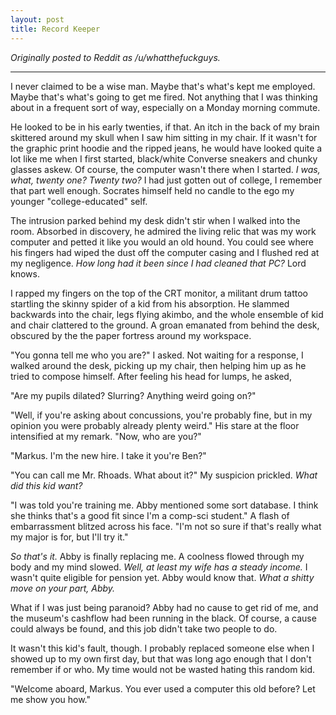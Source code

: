 ```yaml
---
layout: post
title: Record Keeper
---
```


*Originally posted to Reddit as /u/whatthefuckguys.*

* * *

I never claimed to be a wise man. Maybe that's what's kept me employed. Maybe that's what's going to get me fired. Not anything that I was thinking about in a frequent sort of way, especially on a Monday morning commute. 

He looked to be in his early twenties, if that. An itch in the back of my brain skittered around my skull when I saw him sitting in my chair. If it wasn't for the graphic print hoodie and the ripped jeans, he would have looked quite a lot like me when I first started, black/white Converse sneakers and chunky glasses askew. Of course, the computer wasn't there when I started. *I was, what, twenty one? Twenty two?* I had just gotten out of college, I remember that part well enough. Socrates himself held no candle to the ego my younger "college-educated" self.

The intrusion parked behind my desk didn't stir when I walked into the room. Absorbed in discovery, he admired the living relic that was my work computer and petted it like you would an old hound. You could see where his fingers had wiped the dust off the computer casing and I flushed red at my negligence. *How long had it been since I had cleaned that PC?* Lord knows. 

I rapped my fingers on the top of the CRT monitor, a militant drum tattoo startling the skinny spider of a kid from his absorption. He slammed backwards into the chair, legs flying akimbo, and the whole ensemble of kid and chair clattered to the ground. A groan emanated from behind the desk, obscured by the the paper fortress around my workspace.

"You gonna tell me who you are?" I asked. Not waiting for a response, I walked around the desk, picking up my chair, then helping him up as he tried to compose himself. After feeling his head for lumps, he asked,

"Are my pupils dilated? Slurring? Anything weird going on?"

"Well, if you're asking about concussions, you're probably fine, but in my opinion you were probably already plenty weird." His stare at the floor intensified at my remark. "Now, who are you?"

"Markus. I'm the new hire. I take it you're Ben?"

"You can call me Mr. Rhoads. What about it?" My suspicion prickled. *What did this kid want?*

"I was told you're training me. Abby mentioned some sort database. I think she thinks that's a good fit since I'm a comp-sci student." A flash of embarrassment blitzed across his face. "I'm not so sure if that's really what my major is for, but I'll try it."

*So that's it.* Abby is finally replacing me. A coolness flowed through my body and my mind slowed. *Well, at least my wife has a steady income.* I wasn't quite eligible for pension yet. Abby would know that. *What a shitty move on your part, Abby.*

What if I was just being paranoid? Abby had no cause to get rid of me, and the museum's cashflow had been running in the black. Of course, a cause could always be found, and this job didn't take two people to do.

It wasn't this kid's fault, though. I probably replaced someone else when I showed up to my own first day, but that was long ago enough that I don't remember if or who. My time would not be wasted hating this random kid.

"Welcome aboard, Markus. You ever used a computer this old before? Let me show you how."
